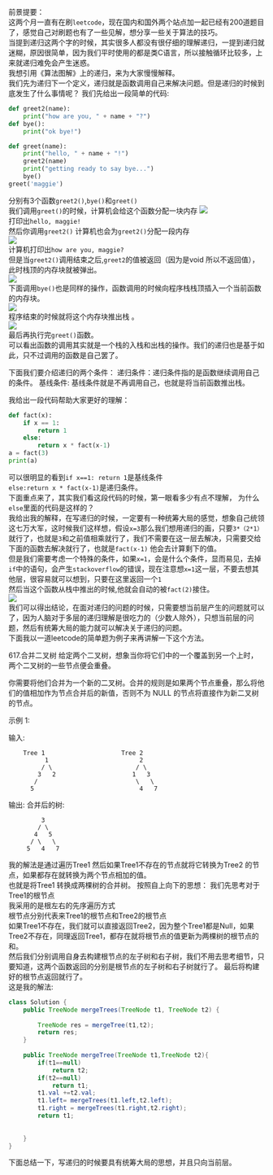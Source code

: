 前景提要：    
这两个月一直有在刷`leetcode`，现在国内和国外两个站点加一起已经有200道题目了，感觉自己对刷题也有了一些见解，想分享一些关于算法的技巧。       
当提到递归这两个字的时候，其实很多人都没有很仔细的理解递归，一提到递归就迷糊，原因很简单，因为我们平时使用的都是类C语言，所以接触循环比较多，上来就递归难免会产生迷惑。       
我想引用《算法图解》上的递归，来为大家慢慢解释。      
我们先为递归下一个定义，递归就是函数调用自己来解决问题。但是递归的时候到底发生了什么事情呢？
我们先给出一段简单的代码:

```python
def greet2(name):
    print("how are you, " + name + "?")
def bye():
    print("ok bye!")

def greet(name):
    print("hello, " + name + "!")
    greet2(name)
    print("getting ready to say bye...")
    bye()
greet('maggie')
```
分别有3个函数`greet2()`,`bye()`和`greet()`      
我们调用`greet()`的时候，计算机会给这个函数分配一块内存
![](https://img-blog.csdn.net/20180422211333306?watermark/2/text/aHR0cHM6Ly9ibG9nLmNzZG4ubmV0L3FxXzQxMDEwMTQy/font/5a6L5L2T/fontsize/400/fill/I0JBQkFCMA==/dissolve/70)    
打印出`hello, maggie!`     
然后你调用`greet2()` 计算机也会为`greet2()`分配一段内存      
![](https://img-blog.csdn.net/20180422211638439?watermark/2/text/aHR0cHM6Ly9ibG9nLmNzZG4ubmV0L3FxXzQxMDEwMTQy/font/5a6L5L2T/fontsize/400/fill/I0JBQkFCMA==/dissolve/70)    
计算机打印出`how are you, maggie? `   
但是当`greet2()`调用结束之后,`greet2`的值被返回（因为是void 所以不返回值），此时栈顶的内存块就被弹出。      
![](https://img-blog.csdn.net/20180422211829680?watermark/2/text/aHR0cHM6Ly9ibG9nLmNzZG4ubmV0L3FxXzQxMDEwMTQy/font/5a6L5L2T/fontsize/400/fill/I0JBQkFCMA==/dissolve/70)     
下面调用`bye()`也是同样的操作，函数调用的时候向程序栈栈顶插入一个当前函数的内存块。    
![](https://img-blog.csdn.net/20180422211925335?watermark/2/text/aHR0cHM6Ly9ibG9nLmNzZG4ubmV0L3FxXzQxMDEwMTQy/font/5a6L5L2T/fontsize/400/fill/I0JBQkFCMA==/dissolve/70)   
程序结束的时候就将这个内存块推出栈 。      
![](https://img-blog.csdn.net/20180422211925335?watermark/2/text/aHR0cHM6Ly9ibG9nLmNzZG4ubmV0L3FxXzQxMDEwMTQy/font/5a6L5L2T/fontsize/400/fill/I0JBQkFCMA==/dissolve/70)    
最后再执行完`greet()`函数。     
可以看出函数的调用其实就是一个栈的入栈和出栈的操作。我们的递归也是基于如此，只不过调用的函数是自己罢了。       

下面我们要介绍递归的两个条件：
递归条件：递归条件指的是函数继续调用自己的条件。
基线条件:  基线条件就是不再调用自己，也就是将当前函数推出栈。     

我给出一段代码帮助大家更好的理解：

```python
def fact(x):
    if x == 1:
        return 1
    else:
        return x * fact(x-1)
a = fact(3)
print(a)
```
可以很明显的看到`if x==1: return 1`是基线条件    
`else:return x * fact(x-1)`是递归条件。       
下面重点来了，其实我们看这段代码的时候，第一眼看多少有点不理解，
为什么`else`里面的代码是这样的？     
我给出我的解释，在写递归的时候，一定要有一种统筹大局的感觉，想象自己统领这七万大军，这时候我们这样想，假设`x=3`那么我们想用递归的画，只要`3*（2*1）`就行了，也就是`3`和之前值相乘就行了，我们不需要在这一层去解决，只需要交给下面的函数去解决就行了，也就是`fact(x-1)` 他会去计算剩下的值。     
但是我们需要考虑一个特殊的条件，如果`x=1`，会是什么个条件，显而易见，去掉`if`中的语句，会产生`stackoverflow`的错误，现在注意想`x=1`这一层，不要去想其他层，很容易就可以想到，只要在这里返回一个`1`    
然后当这个函数从栈中推出的时候,他就会自动的被`fact(2)`接住。    
![](https://img-blog.csdn.net/20180422213233786?watermark/2/text/aHR0cHM6Ly9ibG9nLmNzZG4ubmV0L3FxXzQxMDEwMTQy/font/5a6L5L2T/fontsize/400/fill/I0JBQkFCMA==/dissolve/70)      
我们可以得出结论，在面对递归的问题的时候，只需要想当前层产生的问题就可以了，因为人脑对于多层的递归理解是很吃力的（少数人除外），只想当前层的问题，然后有统筹大局的能力就可以解决关于递归的问题。      
下面我以一道leetcode的简单题为例子来再讲解一下这个方法。   

617.合并二叉树
给定两个二叉树，想象当你将它们中的一个覆盖到另一个上时，两个二叉树的一些节点便会重叠。

你需要将他们合并为一个新的二叉树。合并的规则是如果两个节点重叠，那么将他们的值相加作为节点合并后的新值，否则不为 NULL 的节点将直接作为新二叉树的节点。

示例 1:

输入: 
```
	Tree 1                     Tree 2                  
          1                         2                             
         / \                       / \                            
        3   2                     1   3                        
       /                           \   \                      
      5                             4   7                 
```	  
输出: 
合并后的树:

```
	     3
	    / \
	   4   5
	  / \   \ 
	 5   4   7
```

我的解法是通过遍历Tree1 然后如果Tree1不存在的节点就将它转换为Tree2 的节点，如果都存在就转换为两个节点相加的值。     
也就是将Tree1 转换成两棵树的合并树。
按照自上向下的思想：
我们先思考对于Tree1的根节点     
我采用的是根左右的先序遍历方式   
根节点分别代表来Tree1的根节点和Tree2的根节点   
如果Tree1不存在，我们就可以直接返回Tree2，因为整个Tree1都是Null，如果Tree2不存在，同理返回Tree1，都存在就将根节点的值更新为两棵树的根节点的和。      
然后我们分别调用自身去构建根节点的左子树和右子树，我们不用去思考细节，只要知道，这两个函数返回的分别是根节点的左子树和右子树就行了。
最后将构建好的根节点返回就行了。   
这是我的解法:

```java
class Solution {
    public TreeNode mergeTrees(TreeNode t1, TreeNode t2) {
        
        TreeNode res = mergeTree(t1,t2);
        return res;
    }
    
    public TreeNode mergeTree(TreeNode t1,TreeNode t2){
        if(t1==null)
            return t2;
        if(t2==null)
            return t1;
        t1.val +=t2.val;
        t1.left= mergeTrees(t1.left,t2.left);
        t1.right = mergeTrees(t1.right,t2.right);        
        return t1;
        
        
    }
}
```

下面总结一下，写递归的时候要具有统筹大局的思想，并且只向当前层。
